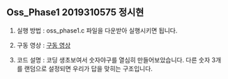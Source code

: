 ## Oss_Phase1 2019310575 정시현

1. 실행 방법 : oss_phase1.c 파일을 다운받아 실행시키면 됩니다.

2. 구동 영상 :  [구동 영상](https://drive.google.com/file/d/1zKgJcv2_gxGIGr8L5IvTfnf7yLaSiR3S/view?usp=drive_link)

3. 코드 설명 : 코딩 생초보여서 숫자야구를 열심히 만들어보았습니다. 다른 숫자 3개를 랜덤으로 설정되면 우리가 답을 맞히는 구조입니다.

